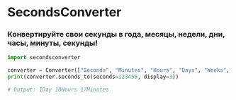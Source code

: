 # SecondsConverter
### Конвертируйте свои секунды в года, месяцы, недели, дни, часы, минуты, секунды!
```python
import secondsconverter

converter = Converter(["Seconds", "Minutes", "Hours", "Days", "Weeks", "Months", "Years"])
print(converter.seconds_to(seconds=123456, display=3))

# Output: 1Day 10Hours 17Minutes
```

